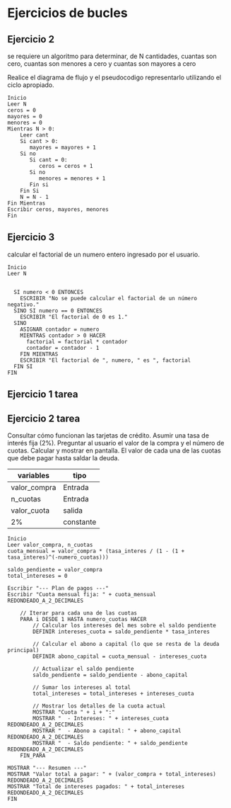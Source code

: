 # Ejercicios de bucles 

## Ejercicio 2

se requiere un algoritmo para determinar, de N cantidades, cuantas son cero, cuantas son menores a cero y cuantas son mayores a cero

Realice el diagrama de flujo y el pseudocodigo representarlo utilizando el ciclo apropiado.

```
Inicio
Leer N
ceros = 0
mayores = 0
menores = 0
Mientras N > 0:
    Leer cant
    Si cant > 0:
       mayores = mayores + 1
    Si no
       Si cant = 0:
          ceros = ceros + 1
       Si no
          menores = menores + 1
       Fin si
    Fin Si
    N = N - 1
Fin Mientras
Escribir ceros, mayores, menores
Fin
```






## Ejercicio 3

calcular el factorial de un numero entero ingresado por el usuario.

```
Inicio
Leer N


  SI numero < 0 ENTONCES
    ESCRIBIR "No se puede calcular el factorial de un número negativo."
  SINO SI numero == 0 ENTONCES
    ESCRIBIR "El factorial de 0 es 1."
  SINO
    ASIGNAR contador = numero
    MIENTRAS contador > 0 HACER
      factorial = factorial * contador
      contador = contador - 1
    FIN MIENTRAS
    ESCRIBIR "El factorial de ", numero, " es ", factorial
  FIN SI
FIN
```





## Ejercicio 1 tarea











## Ejercicio 2 tarea

Consultar cómo funcionan las tarjetas de crédito. Asumir una tasa de interés fija (2%). Preguntar al usuario el valor de la compra y el número de cuotas. Calcular y mostrar en pantalla. El valor de cada una de las cuotas que debe pagar hasta saldar la deuda.


|variables|tipo|
|---------|----|
valor_compra|Entrada|
n_cuotas|Entrada
valor_cuota|salida|
2% |constante

```
Inicio
Leer valor_compra, n_cuotas
cuota_mensual = valor_compra * (tasa_interes / (1 - (1 + tasa_interes)^(-numero_cuotas)))

saldo_pendiente = valor_compra
total_intereses = 0

Escribir "--- Plan de pagos ---"
Escribir "Cuota mensual fija: " + cuota_mensual REDONDEADO_A_2_DECIMALES

    // Iterar para cada una de las cuotas
    PARA i DESDE 1 HASTA numero_cuotas HACER
        // Calcular los intereses del mes sobre el saldo pendiente
        DEFINIR intereses_cuota = saldo_pendiente * tasa_interes

        // Calcular el abono a capital (lo que se resta de la deuda principal)
        DEFINIR abono_capital = cuota_mensual - intereses_cuota

        // Actualizar el saldo pendiente
        saldo_pendiente = saldo_pendiente - abono_capital

        // Sumar los intereses al total
        total_intereses = total_intereses + intereses_cuota

        // Mostrar los detalles de la cuota actual
        MOSTRAR "Cuota " + i + ":"
        MOSTRAR "  - Intereses: " + intereses_cuota REDONDEADO_A_2_DECIMALES
        MOSTRAR "  - Abono a capital: " + abono_capital REDONDEADO_A_2_DECIMALES
        MOSTRAR "  - Saldo pendiente: " + saldo_pendiente REDONDEADO_A_2_DECIMALES
    FIN_PARA

MOSTRAR "--- Resumen ---"
MOSTRAR "Valor total a pagar: " + (valor_compra + total_intereses) REDONDEADO_A_2_DECIMALES
MOSTRAR "Total de intereses pagados: " + total_intereses REDONDEADO_A_2_DECIMALES
FIN

```















